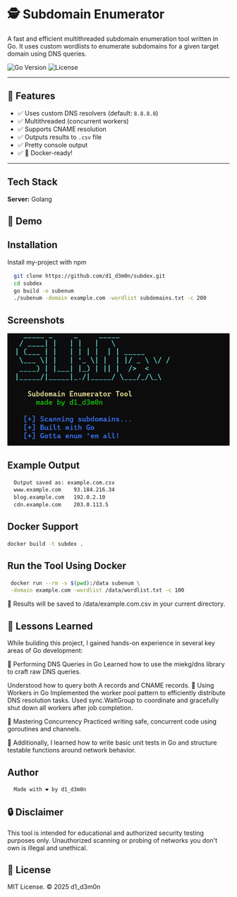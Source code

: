 # 🕵️ Subdomain Enumerator

A fast and efficient multithreaded subdomain enumeration tool written in Go. It uses custom wordlists to enumerate subdomains for a given target domain using DNS queries.

![Go Version](https://img.shields.io/badge/Go-1.20+-00ADD8?logo=go)
![License](https://img.shields.io/badge/license-MIT-green)

---

## 🚀 Features

- ✅ Uses custom DNS resolvers (default: `8.8.8.8`)
- ✅ Multithreaded (concurrent workers)
- ✅ Supports CNAME resolution
- ✅ Outputs results to `.csv` file
- ✅ Pretty console output
- ✅ 🐳 Docker-ready!

---


## Tech Stack

**Server:** Golang

## 📸 Demo


## Installation

Install my-project with npm

```bash
  git clone https://github.com/d1_d3m0n/subdex.git
  cd subdex
  go build -o subenum
  ./subenum -domain example.com -wordlist subdomains.txt -c 200
```

## Screenshots

![App Screenshot](screenshot.png)



## Example Output
```bash
  Output saved as: example.com.csv
  www.example.com    93.184.216.34
  blog.example.com   192.0.2.10
  cdn.example.com    203.0.113.5
```

## Docker Support
  ```bash
  docker build -t subdex .
```
 ## Run the Tool Using Docker
 ```bash
  docker run --rm -v $(pwd):/data subenum \
  -domain example.com -wordlist /data/wordlist.txt -c 100
```
📁 Results will be saved to /data/example.com.csv in your current directory.





## 🧠 Lessons Learned

While building this project, I gained hands-on experience in several key areas of Go development:

📡 Performing DNS Queries in Go
Learned how to use the miekg/dns library to craft raw DNS queries.

Understood how to query both A records and CNAME records.
👷 Using Workers in Go
Implemented the worker pool pattern to efficiently distribute DNS resolution tasks.
Used sync.WaitGroup to coordinate and gracefully shut down all workers after job completion.

🔄 Mastering Concurrency
Practiced writing safe, concurrent code using goroutines and channels.

🧪 Additionally, I learned how to write basic unit tests in Go and structure testable functions around network behavior.

## Author
```bash
  Made with ❤️ by d1_d3m0n
```

## 🔒 Disclaimer
This tool is intended for educational and authorized security testing purposes only. Unauthorized scanning or probing of networks you don't own is illegal and unethical.

## 📜 License

MIT License. © 2025 d1_d3m0n

